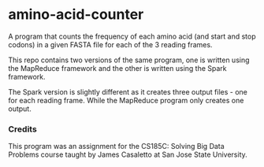 # amino-acid-counter

A program that counts the frequency of each amino acid (and start and stop codons) in a given FASTA file for each of the 3 
reading frames.

This repo contains two versions of the same program, one is written using the MapReduce framework and the other is written
using the Spark framework.

The Spark version is slightly different as it creates three output files - one for each reading frame. While the MapReduce
program only creates one output.


### Credits

This program was an assignment for the CS185C: Solving Big Data Problems course taught by James Casaletto at 
San Jose State University.
